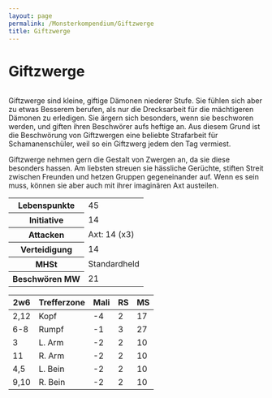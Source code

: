 ```yaml
---
layout: page
permalink: /Monsterkompendium/Giftzwerge
title: Giftzwerge
---
```


# Giftzwerge

<img alt="" src="{{ site.baseurl }}/assets/images/monster/tn2/giftzwerg.jpg" />

Giftzwerge sind kleine, giftige Dämonen niederer Stufe. Sie fühlen sich aber zu etwas Besserem berufen, als nur die Drecksarbeit für die mächtigeren Dämonen zu erledigen. Sie ärgern sich besonders, wenn sie beschworen werden, und giften ihren Beschwörer aufs heftige an. Aus diesem Grund ist die Beschwörung von Giftzwergen eine beliebte Strafarbeit für Schamanenschüler, weil so ein Giftzwerg jedem den Tag vermiest.

Giftzwerge nehmen gern die Gestalt von Zwergen an, da sie diese besonders hassen. Am liebsten streuen sie hässliche Gerüchte, stiften Streit zwischen Freunden und hetzen Gruppen gegeneinander auf. Wenn es sein muss, können sie aber auch mit ihrer imaginären Axt austeilen.

<table>
<tbody>
<tr><th>Lebenspunkte</th><td>45</td></tr>
<tr><th>Initiative</th><td>14</td></tr>
<tr><th>Attacken</th><td>Axt: 14 (x3)</td></tr>
<tr><th>Verteidigung</th><td>14</td></tr>
<tr><th>MHSt</th><td>Standardheld</td></tr>
<tr><th>Beschwören MW</th><td>21</td></tr>
</tbody>
</table>
<table>
<thead>
<tr><th>2w6</th><th>Trefferzone</th><th>Mali</th><th>RS</th><th>MS</th></tr>
</thead>
<tbody>
<tr><td>2,12</td><td>Kopf</td><td>-4</td><td>2</td><td>17</td></tr>
<tr><td>6-8</td><td>Rumpf</td><td>-1</td><td>3</td><td>27</td></tr>
<tr><td>3</td><td>L. Arm</td><td>-2</td><td>2</td><td>10</td></tr>
<tr><td>11</td><td>R. Arm</td><td>-2</td><td>2</td><td>10</td></tr>
<tr><td>4,5</td><td>L. Bein</td><td>-2</td><td>2</td><td>10</td></tr>
<tr><td>9,10</td><td>R. Bein</td><td>-2</td><td>2</td><td>10</td></tr>
</tbody>
</table>
